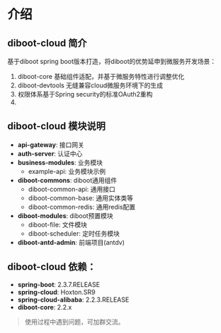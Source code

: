 # 介绍

## diboot-cloud 简介

基于diboot spring boot版本打造，将diboot的优势延申到微服务开发场景：
1. diboot-core 基础组件适配，并基于微服务特性进行调整优化
2. diboot-devtools 无缝兼容cloud微服务环境下的生成
3. 权限体系基于Spring security的标准OAuth2重构
4. 


## diboot-cloud 模块说明
- **api-gateway**:  接口网关
- **auth-server**:  认证中心
- **business-modules**: 业务模块
    - example-api:  业务模块示例
- **diboot-commons**: diboot通用组件
    - diboot-common-api:    通用接口
    - diboot-common-base:   通用实体类等
    - diboot-common-redis:  通用redis配置
- **diboot-modules**: diboot预置模块
    - diboot-file:  文件模块
    - diboot-scheduler: 定时任务模块
- **diboot-antd-admin**:    前端项目(antdv)
 
## diboot-cloud 依赖：
* **spring-boot**: 2.3.7.RELEASE
* **spring-cloud**: Hoxton.SR9
* **spring-cloud-alibaba**: 2.2.3.RELEASE
* **diboot-core**: 2.2.x

> 使用过程中遇到问题，可加群交流。
